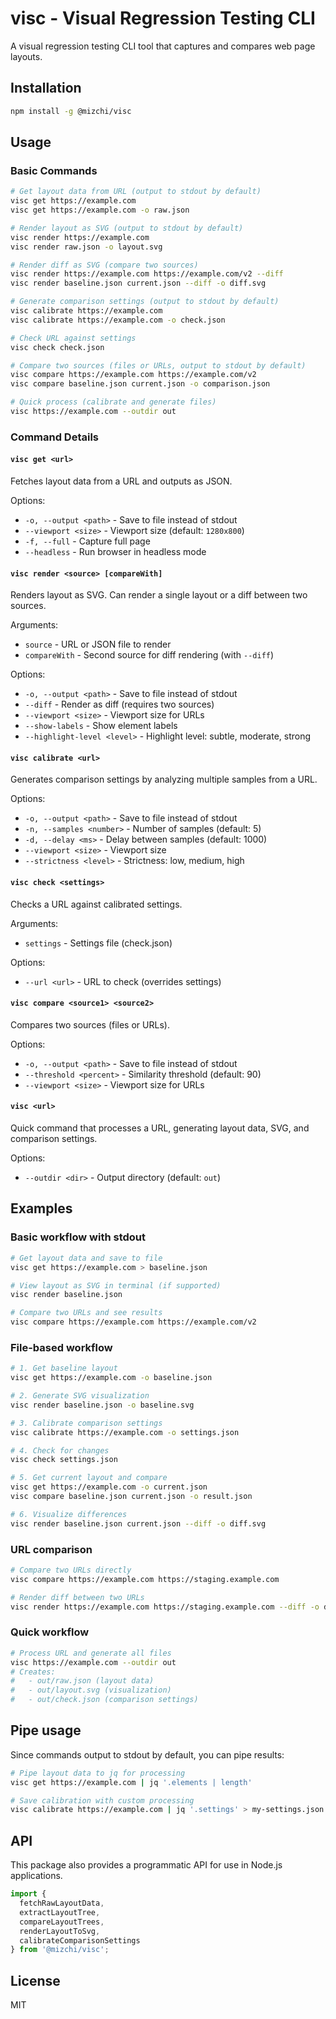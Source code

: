 # visc - Visual Regression Testing CLI

A visual regression testing CLI tool that captures and compares web page layouts.

## Installation

```bash
npm install -g @mizchi/visc
```

## Usage

### Basic Commands

```bash
# Get layout data from URL (output to stdout by default)
visc get https://example.com
visc get https://example.com -o raw.json

# Render layout as SVG (output to stdout by default)
visc render https://example.com
visc render raw.json -o layout.svg

# Render diff as SVG (compare two sources)
visc render https://example.com https://example.com/v2 --diff
visc render baseline.json current.json --diff -o diff.svg

# Generate comparison settings (output to stdout by default)
visc calibrate https://example.com
visc calibrate https://example.com -o check.json

# Check URL against settings
visc check check.json

# Compare two sources (files or URLs, output to stdout by default)
visc compare https://example.com https://example.com/v2
visc compare baseline.json current.json -o comparison.json

# Quick process (calibrate and generate files)
visc https://example.com --outdir out
```

### Command Details

#### `visc get <url>`
Fetches layout data from a URL and outputs as JSON.

Options:
- `-o, --output <path>` - Save to file instead of stdout
- `--viewport <size>` - Viewport size (default: `1280x800`)
- `-f, --full` - Capture full page
- `--headless` - Run browser in headless mode

#### `visc render <source> [compareWith]`
Renders layout as SVG. Can render a single layout or a diff between two sources.

Arguments:
- `source` - URL or JSON file to render
- `compareWith` - Second source for diff rendering (with `--diff`)

Options:
- `-o, --output <path>` - Save to file instead of stdout
- `--diff` - Render as diff (requires two sources)
- `--viewport <size>` - Viewport size for URLs
- `--show-labels` - Show element labels
- `--highlight-level <level>` - Highlight level: subtle, moderate, strong

#### `visc calibrate <url>`
Generates comparison settings by analyzing multiple samples from a URL.

Options:
- `-o, --output <path>` - Save to file instead of stdout
- `-n, --samples <number>` - Number of samples (default: 5)
- `-d, --delay <ms>` - Delay between samples (default: 1000)
- `--viewport <size>` - Viewport size
- `--strictness <level>` - Strictness: low, medium, high

#### `visc check <settings>`
Checks a URL against calibrated settings.

Arguments:
- `settings` - Settings file (check.json)

Options:
- `--url <url>` - URL to check (overrides settings)

#### `visc compare <source1> <source2>`
Compares two sources (files or URLs).

Options:
- `-o, --output <path>` - Save to file instead of stdout
- `--threshold <percent>` - Similarity threshold (default: 90)
- `--viewport <size>` - Viewport size for URLs

#### `visc <url>`
Quick command that processes a URL, generating layout data, SVG, and comparison settings.

Options:
- `--outdir <dir>` - Output directory (default: `out`)

## Examples

### Basic workflow with stdout

```bash
# Get layout data and save to file
visc get https://example.com > baseline.json

# View layout as SVG in terminal (if supported)
visc render baseline.json

# Compare two URLs and see results
visc compare https://example.com https://example.com/v2
```

### File-based workflow

```bash
# 1. Get baseline layout
visc get https://example.com -o baseline.json

# 2. Generate SVG visualization
visc render baseline.json -o baseline.svg

# 3. Calibrate comparison settings
visc calibrate https://example.com -o settings.json

# 4. Check for changes
visc check settings.json

# 5. Get current layout and compare
visc get https://example.com -o current.json
visc compare baseline.json current.json -o result.json

# 6. Visualize differences
visc render baseline.json current.json --diff -o diff.svg
```

### URL comparison

```bash
# Compare two URLs directly
visc compare https://example.com https://staging.example.com

# Render diff between two URLs
visc render https://example.com https://staging.example.com --diff -o diff.svg
```

### Quick workflow

```bash
# Process URL and generate all files
visc https://example.com --outdir out
# Creates:
#   - out/raw.json (layout data)
#   - out/layout.svg (visualization)
#   - out/check.json (comparison settings)
```

## Pipe usage

Since commands output to stdout by default, you can pipe results:

```bash
# Pipe layout data to jq for processing
visc get https://example.com | jq '.elements | length'

# Save calibration with custom processing
visc calibrate https://example.com | jq '.settings' > my-settings.json
```

## API

This package also provides a programmatic API for use in Node.js applications.

```javascript
import {
  fetchRawLayoutData,
  extractLayoutTree,
  compareLayoutTrees,
  renderLayoutToSvg,
  calibrateComparisonSettings
} from '@mizchi/visc';
```

## License

MIT